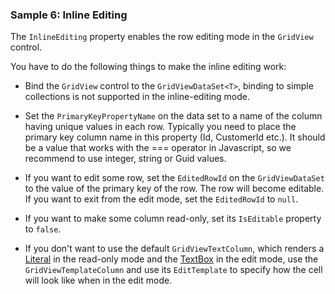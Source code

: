 ### Sample 6: Inline Editing

The `InlineEditing` property enables the row editing mode in the `GridView` control.

You have to do the following things to make the inline editing work:

* Bind the `GridView` control to the `GridViewDataSet<T>`, binding to simple collections is not supported in the inline-editing mode.

* Set the `PrimaryKeyPropertyName` on the data set to a name of the column having unique values in each row. Typically you need to 
    place the primary key column name in this property (Id, CustomerId etc.). It should be a value that works with the === operator
    in Javascript, so we recommend to use integer, string or Guid values.

* If you want to edit some row, set the `EditedRowId` on the `GridViewDataSet` to the value of the primary key of the row. The row will 
    become editable. If you want to exit from the edit mode, set the `EditedRowId` to `null`.

* If you want to make some column read-only, set its `IsEditable` property to `false`.

* If you don't want to use the default `GridViewTextColumn`, which renders a [Literal](/docs/controls/builtin/Literal/{branch}) in the read-only 
    mode and the [TextBox](/docs/controls/builtin/TextBox/{branch}) in the edit mode, use the `GridViewTemplateColumn` and use its `EditTemplate` 
    to specify how the cell will look like when in the edit mode.
